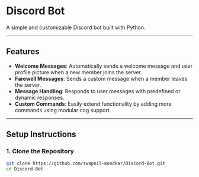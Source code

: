 # **Discord Bot**  
A simple and customizable Discord bot built with Python.

---

## **Features**  
- **Welcome Messages**: Automatically sends a welcome message and user profile picture when a new member joins the server.  
- **Farewell Messages**: Sends a custom message when a member leaves the server.  
- **Message Handling**: Responds to user messages with predefined or dynamic responses.  
- **Custom Commands**: Easily extend functionality by adding more commands using modular cog support.  

---

## **Setup Instructions**  

### **1. Clone the Repository**
```bash
git clone https://github.com/swapnil-mondkar/Discord-Bot.git
cd Discord-Bot

